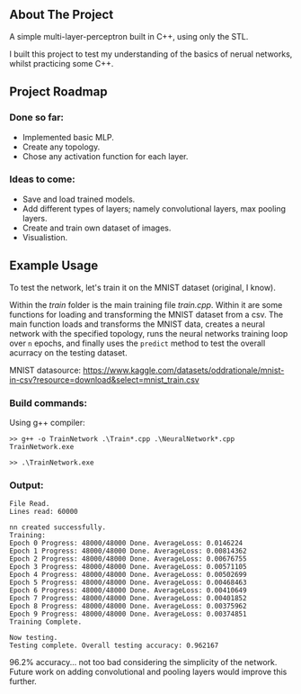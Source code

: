 

## About The Project

A simple multi-layer-perceptron built in C++, using only the STL. 

I built this project to test my understanding of the basics of nerual networks, whilst practicing some C++.

## Project Roadmap
### Done so far:
- Implemented basic MLP.
- Create any topology.
- Chose any activation function for each layer.

### Ideas to come:
- Save and load trained models.
- Add different types of layers; namely convolutional layers, max pooling layers.
- Create and train own dataset of images.
- Visualistion.

## Example Usage
To test the network, let's train it on the MNIST dataset (original, I know). 

Within the *train* folder is the main training file *train.cpp*. Within it are some functions for loading and transforming the MNIST dataset from a csv. The main function loads and transforms the MNIST data, creates a neural network with the specified topology, runs the neural networks training loop over ``n`` epochs, and finally uses the ```predict``` method to test the overall acurracy on the testing dataset.

MNIST datasource: https://www.kaggle.com/datasets/oddrationale/mnist-in-csv?resource=download&select=mnist_train.csv

### Build commands:
Using g++ compiler:

```>> g++ -o TrainNetwork .\Train*.cpp .\NeuralNetwork*.cpp TrainNetwork.exe```

```>> .\TrainNetwork.exe```

### Output:
```Loading dataset
File Read.
Lines read: 60000

nn created successfully.
Training:
Epoch 0 Progress: 48000/48000 Done. AverageLoss: 0.0146224
Epoch 1 Progress: 48000/48000 Done. AverageLoss: 0.00814362
Epoch 2 Progress: 48000/48000 Done. AverageLoss: 0.00676755
Epoch 3 Progress: 48000/48000 Done. AverageLoss: 0.00571105
Epoch 4 Progress: 48000/48000 Done. AverageLoss: 0.00502699
Epoch 5 Progress: 48000/48000 Done. AverageLoss: 0.00468463
Epoch 6 Progress: 48000/48000 Done. AverageLoss: 0.00410649
Epoch 7 Progress: 48000/48000 Done. AverageLoss: 0.00401852
Epoch 8 Progress: 48000/48000 Done. AverageLoss: 0.00375962
Epoch 9 Progress: 48000/48000 Done. AverageLoss: 0.00374851
Training Complete.

Now testing.
Testing complete. Overall testing accuracy: 0.962167
```
96.2% accuracy... not too bad considering the simplicity of the network. Future work on adding convolutional and pooling layers would improve this further.
